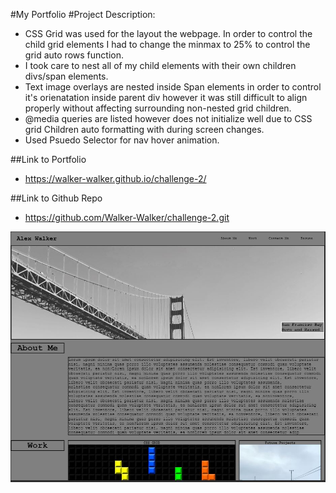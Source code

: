 #My Portfolio
#Project Description:
* CSS Grid was used for the layout the webpage. In order to control the child grid elements I had to change the minmax to 25% to control the grid auto rows function. 
* I took care to nest all of my child elements with their own children divs/span elements.
* Text image overlays are nested inside Span elements in order to control it's orienatation inside parent div however it was still difficult to align properly without affecting surrounding non-nested grid children. 
* @media queries are listed however does not initialize well due to CSS grid Children auto formatting with during screen changes.
* Used Psuedo Selector for nav hover animation. 



##Link to Portfolio 
* https://walker-walker.github.io/challenge-2/

##Link to Github Repo
* https://github.com/Walker-Walker/challenge-2.git


![webpage screenshot](./assets/images/Portfolio-Walker.jpg)